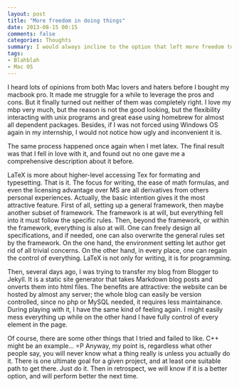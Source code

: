 ```yaml
---
layout: post
title: "More freedom in doing things"
date: 2013-08-15 00:15
comments: false
categories: Thoughts
summary: I would always incline to the option that left more freedom to users to customize and to make it unique.
tags:
- Blahblah
- Mac OS
---
```

I heard lots of opinions from both Mac lovers and haters before I bought my macbook pro. It made me struggle for a while to leverage the pros and cons. But it finally turned out neither of them was completely right. I love my mbp very much, but the reason is not the good looking, but the flexibility interacting with unix programs and great ease using homebrew for almost all dependent packages. Besides, if I was not forced using Windows OS again in my internship, I would not notice how ugly and inconvenient it is.

The same process happened once again when I met latex. The final result was that I fell in love with it, and found out no one gave me a comprehensive description about it before.

LaTeX is more about higher-level accessing Tex for formating and typesetting. That is it. The focus for writing, the ease of math formulas, and even the licensing advantage over MS are all derivatives from others personal experiences. Actually, the basic intention gives it the most attractive feature. First of all, setting up a general framework, then maybe another subset of framework. The framework is at will, but everything fell into it must follow the specific rules. Then, beyond the framework, or within the framework, everything is also at will. One can freely design all specifications, and if needed, one can also overwrite the general rules set by the framework. On the one hand, the environment setting let author get rid of all trivial concerns. On the other hand, in every place, one can regain the control of everything. LaTeX is not only for writing, it is for programming.

Then, several days ago, I was trying to transfer my blog from Blogger to Jekyll. It is a static site generator that takes Markdown blog posts and onverts them into html files. The benefits are attractive: the website can be hosted by almost any server; the whole blog can easily be version controlled, since no php or MySQL needed, it requires less maintainance. During playing with it, I have the same kind of feeling again. I might easily mess everything up while on the other hand I have fully control of every element in the page.

Of course, there are some other things that I tried and failed to like. C++ might be an example... =P Anyway, my point is, regardless what other people say, you will never know what a thing really is unless you actually do it. There is one ultimate goal for a given project, and at least one suitable path to get there. Just do it. Then in retrospect, we will know if it is a better option, and will perform better the next time.
